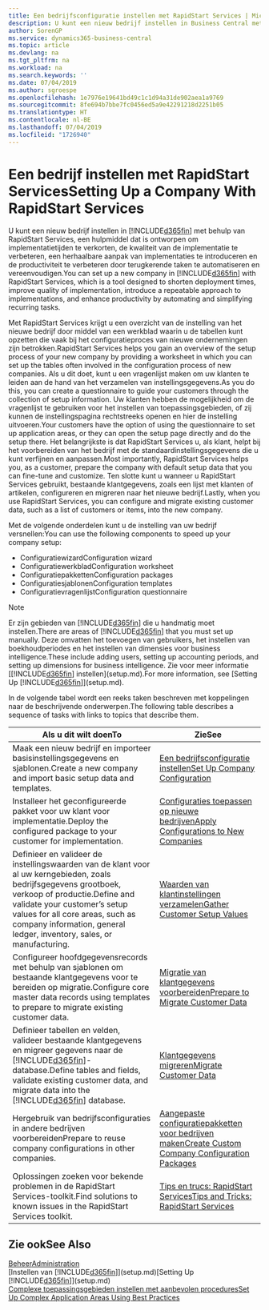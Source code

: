 ```yaml
---
title: Een bedrijfsconfiguratie instellen met RapidStart Services | Microsoft Docs
description: U kunt een nieuw bedrijf instellen in Business Central met behulp van RapidStart Services. Dit is een hulpmiddel dat is ontworpen om implementatietijden te verkorten, de kwaliteit van de implementatie te verbeteren, een herhaalbare aanpak van implementaties te introduceren en de productiviteit te verbeteren door terugkerende taken te automatiseren en vereenvoudigen.
author: SorenGP
ms.service: dynamics365-business-central
ms.topic: article
ms.devlang: na
ms.tgt_pltfrm: na
ms.workload: na
ms.search.keywords: ''
ms.date: 07/04/2019
ms.author: sgroespe
ms.openlocfilehash: 1e7976e19641bd49c1c1d94a31de902aea1a9769
ms.sourcegitcommit: 8fe694b7bbe7fc0456ed5a9e42291218d2251b05
ms.translationtype: HT
ms.contentlocale: nl-BE
ms.lasthandoff: 07/04/2019
ms.locfileid: "1726940"
---
```

# <a name="setting-up-a-company-with-rapidstart-services"></a><span data-ttu-id="3bde5-103">Een bedrijf instellen met RapidStart Services</span><span class="sxs-lookup"><span data-stu-id="3bde5-103">Setting Up a Company With RapidStart Services</span></span>
<span data-ttu-id="3bde5-104">U kunt een nieuw bedrijf instellen in [!INCLUDE[d365fin](includes/d365fin_md.md)] met behulp van RapidStart Services, een hulpmiddel dat is ontworpen om implementatietijden te verkorten, de kwaliteit van de implementatie te verbeteren, een herhaalbare aanpak van implementaties te introduceren en de productiviteit te verbeteren door terugkerende taken te automatiseren en vereenvoudigen.</span><span class="sxs-lookup"><span data-stu-id="3bde5-104">You can set up a new company in [!INCLUDE[d365fin](includes/d365fin_md.md)] with RapidStart Services, which is a tool designed to shorten deployment times, improve quality of implementation, introduce a repeatable approach to implementations, and enhance productivity by automating and simplifying recurring tasks.</span></span>  

<span data-ttu-id="3bde5-105">Met RapidStart Services krijgt u een overzicht van de instelling van het nieuwe bedrijf door middel van een werkblad waarin u de tabellen kunt opzetten die vaak bij het configuratieproces van nieuwe ondernemingen zijn betrokken.</span><span class="sxs-lookup"><span data-stu-id="3bde5-105">RapidStart Services helps you gain an overview of the setup process of your new company by providing a worksheet in which you can set up the tables often involved in the configuration process of new companies.</span></span> <span data-ttu-id="3bde5-106">Als u dit doet, kunt u een vragenlijst maken om uw klanten te leiden aan de hand van het verzamelen van instellingsgegevens.</span><span class="sxs-lookup"><span data-stu-id="3bde5-106">As you do this, you can create a questionnaire to guide your customers through the collection of setup information.</span></span> <span data-ttu-id="3bde5-107">Uw klanten hebben de mogelijkheid om de vragenlijst te gebruiken voor het instellen van toepassingsgebieden, of zij kunnen de instellingspagina rechtstreeks openen en hier de instelling uitvoeren.</span><span class="sxs-lookup"><span data-stu-id="3bde5-107">Your customers have the option of using the questionnaire to set up application areas, or they can open the setup page directly and do the setup there.</span></span> <span data-ttu-id="3bde5-108">Het belangrijkste is dat RapidStart Services u, als klant, helpt bij het voorbereiden van het bedrijf met de standaardinstellingsgegevens die u kunt verfijnen en aanpassen.</span><span class="sxs-lookup"><span data-stu-id="3bde5-108">Most importantly, RapidStart Services helps you, as a customer, prepare the company with default setup data that you can fine-tune and customize.</span></span> <span data-ttu-id="3bde5-109">Ten slotte kunt u wanneer u RapidStart Services gebruikt, bestaande klantgegevens, zoals een lijst met klanten of artikelen, configureren en migreren naar het nieuwe bedrijf.</span><span class="sxs-lookup"><span data-stu-id="3bde5-109">Lastly, when you use RapidStart Services, you can configure and migrate existing customer data, such as a list of customers or items, into the new company.</span></span>

<span data-ttu-id="3bde5-110">Met de volgende onderdelen kunt u de instelling van uw bedrijf versnellen:</span><span class="sxs-lookup"><span data-stu-id="3bde5-110">You can use the following components to speed up your company setup:</span></span>  

-   <span data-ttu-id="3bde5-111">Configuratiewizard</span><span class="sxs-lookup"><span data-stu-id="3bde5-111">Configuration wizard</span></span>  
-   <span data-ttu-id="3bde5-112">Configuratiewerkblad</span><span class="sxs-lookup"><span data-stu-id="3bde5-112">Configuration worksheet</span></span>  
-   <span data-ttu-id="3bde5-113">Configuratiepakketten</span><span class="sxs-lookup"><span data-stu-id="3bde5-113">Configuration packages</span></span>  
-   <span data-ttu-id="3bde5-114">Configuratiesjablonen</span><span class="sxs-lookup"><span data-stu-id="3bde5-114">Configuration templates</span></span>  
-   <span data-ttu-id="3bde5-115">Configuratievragenlijst</span><span class="sxs-lookup"><span data-stu-id="3bde5-115">Configuration questionnaire</span></span>  

> [!Note]  
>  <span data-ttu-id="3bde5-116">Er zijn gebieden van [!INCLUDE[d365fin](includes/d365fin_md.md)] die u handmatig moet instellen.</span><span class="sxs-lookup"><span data-stu-id="3bde5-116">There are areas of [!INCLUDE[d365fin](includes/d365fin_md.md)] that you must set up manually.</span></span> <span data-ttu-id="3bde5-117">Deze omvatten het toevoegen van gebruikers, het instellen van boekhoudperiodes en het instellen van dimensies voor business intelligence.</span><span class="sxs-lookup"><span data-stu-id="3bde5-117">These include adding users, setting up accounting periods, and setting up dimensions for business intelligence.</span></span> <span data-ttu-id="3bde5-118">Zie voor meer informatie [[!INCLUDE[d365fin](includes/d365fin_md.md)] instellen](setup.md).</span><span class="sxs-lookup"><span data-stu-id="3bde5-118">For more information, see [Setting Up [!INCLUDE[d365fin](includes/d365fin_md.md)]](setup.md).</span></span>

 <span data-ttu-id="3bde5-119">In de volgende tabel wordt een reeks taken beschreven met koppelingen naar de beschrijvende onderwerpen.</span><span class="sxs-lookup"><span data-stu-id="3bde5-119">The following table describes a sequence of tasks with links to topics that describe them.</span></span>

|<span data-ttu-id="3bde5-120">**Als u dit wilt doen**</span><span class="sxs-lookup"><span data-stu-id="3bde5-120">**To**</span></span>|<span data-ttu-id="3bde5-121">**Zie**</span><span class="sxs-lookup"><span data-stu-id="3bde5-121">**See**</span></span>|  
|------------|-------------|  
|<span data-ttu-id="3bde5-122">Maak een nieuw bedrijf en importeer basisinstellingsgegevens en sjablonen.</span><span class="sxs-lookup"><span data-stu-id="3bde5-122">Create a new company and import basic setup data and templates.</span></span>|[<span data-ttu-id="3bde5-123">Een bedrijfsconfiguratie instellen</span><span class="sxs-lookup"><span data-stu-id="3bde5-123">Set Up Company Configuration</span></span>](admin-set-up-company-configuration.md)|  
|<span data-ttu-id="3bde5-124">Installeer het geconfigureerde pakket voor uw klant voor implementatie.</span><span class="sxs-lookup"><span data-stu-id="3bde5-124">Deploy the configured package to your customer for implementation.</span></span>|[<span data-ttu-id="3bde5-125">Configuraties toepassen op nieuwe bedrijven</span><span class="sxs-lookup"><span data-stu-id="3bde5-125">Apply Configurations to New Companies</span></span>](admin-apply-configuration-to-new-companies.md)|
|<span data-ttu-id="3bde5-126">Definieer en valideer de instellingswaarden van de klant voor al uw kerngebieden, zoals bedrijfsgegevens grootboek, verkoop of productie.</span><span class="sxs-lookup"><span data-stu-id="3bde5-126">Define and validate your customer’s setup values for all core areas, such as company information, general ledger, inventory, sales, or manufacturing.</span></span>|[<span data-ttu-id="3bde5-127">Waarden van klantinstellingen verzamelen</span><span class="sxs-lookup"><span data-stu-id="3bde5-127">Gather Customer Setup Values</span></span>](admin-gather-customer-setup-values.md)|  
|<span data-ttu-id="3bde5-128">Configureer hoofdgegevensrecords met behulp van sjablonen om bestaande klantgegevens voor te bereiden op migratie.</span><span class="sxs-lookup"><span data-stu-id="3bde5-128">Configure core master data records using templates to prepare to migrate existing customer data.</span></span>|[<span data-ttu-id="3bde5-129">Migratie van klantgegevens voorbereiden</span><span class="sxs-lookup"><span data-stu-id="3bde5-129">Prepare to Migrate Customer Data</span></span>](admin-use-templates-to-prepare-customer-data-for-migration.md)|  
|<span data-ttu-id="3bde5-130">Definieer tabellen en velden, valideer bestaande klantgegevens en migreer gegevens naar de [!INCLUDE[d365fin](includes/d365fin_md.md)]-database.</span><span class="sxs-lookup"><span data-stu-id="3bde5-130">Define tables and fields, validate existing customer data, and migrate data into the [!INCLUDE[d365fin](includes/d365fin_md.md)] database.</span></span>|[<span data-ttu-id="3bde5-131">Klantgegevens migreren</span><span class="sxs-lookup"><span data-stu-id="3bde5-131">Migrate Customer Data</span></span>](admin-migrate-customer-data.md)|
|<span data-ttu-id="3bde5-132">Hergebruik van bedrijfsconfiguraties in andere bedrijven voorbereiden</span><span class="sxs-lookup"><span data-stu-id="3bde5-132">Prepare to reuse company configurations in other companies.</span></span>|[<span data-ttu-id="3bde5-133">Aangepaste configuratiepakketten voor bedrijven maken</span><span class="sxs-lookup"><span data-stu-id="3bde5-133">Create Custom Company Configuration Packages</span></span>](admin-how-to-create-custom-company-configuration-packages.md)|
|<span data-ttu-id="3bde5-134">Oplossingen zoeken voor bekende problemen in de RapidStart Services-toolkit.</span><span class="sxs-lookup"><span data-stu-id="3bde5-134">Find solutions to known issues in the RapidStart Services toolkit.</span></span>|[<span data-ttu-id="3bde5-135">Tips en trucs: RapidStart Services</span><span class="sxs-lookup"><span data-stu-id="3bde5-135">Tips and Tricks: RapidStart Services</span></span>](admin-tips-and-tricks-rapidstart-services.md)|  

## <a name="see-also"></a><span data-ttu-id="3bde5-136">Zie ook</span><span class="sxs-lookup"><span data-stu-id="3bde5-136">See Also</span></span>  
[<span data-ttu-id="3bde5-137">Beheer</span><span class="sxs-lookup"><span data-stu-id="3bde5-137">Administration</span></span>](admin-setup-and-administration.md)  
<span data-ttu-id="3bde5-138">[Instellen van [!INCLUDE[d365fin](includes/d365fin_md.md)]](setup.md)</span><span class="sxs-lookup"><span data-stu-id="3bde5-138">[Setting Up [!INCLUDE[d365fin](includes/d365fin_md.md)]](setup.md)</span></span>  
[<span data-ttu-id="3bde5-139">Complexe toepassingsgebieden instellen met aanbevolen procedures</span><span class="sxs-lookup"><span data-stu-id="3bde5-139">Set Up Complex Application Areas Using Best Practices</span></span>](set-up-complex-application-areas-using-best-practices.md)   
